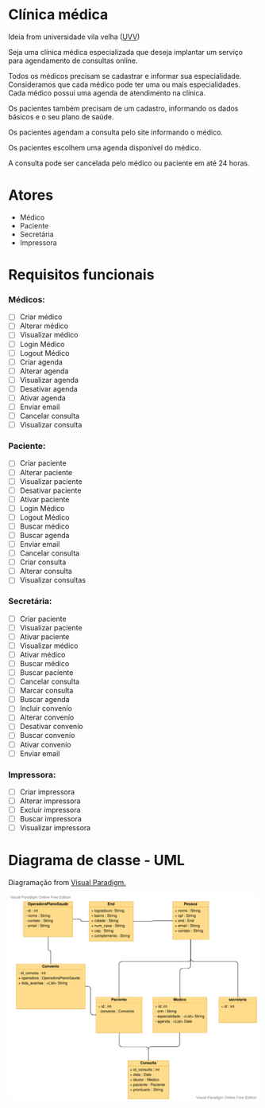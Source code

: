 # Clínica médica

Ideia from universidade vila velha ([UVV](https://www.uvv.br))

Seja uma clínica médica especializada que deseja implantar um serviço para agendamento de consultas online.

Todos os médicos precisam se cadastrar e informar sua especialidade. Consideramos que cada médico pode ter uma ou mais especialidades. Cada médico possui uma agenda de atendimento na clínica.

Os pacientes também precisam de um cadastro, informando os dados básicos e o seu plano de saúde.

Os pacientes agendam a consulta pelo site informando o médico.

Os pacientes escolhem uma agenda disponível do médico.

A consulta pode ser cancelada pelo médico ou paciente em até 24 horas.

# Atores

  - <a style="text-decoration:none;color:#24292f;" href="#médicos">Médico</a><br>
  - <a style="text-decoration:none;color:#24292f;"  href="#paciente">Paciente</a><br>
  - <a style="text-decoration:none;color:#24292f;"   href="#secretária">Secretária</a><br>
  - <a style="text-decoration:none;color:#24292f;"    href="#impressora">Impressora</a>


# Requisitos funcionais

### Médicos:

- [ ] Criar médico
- [ ] Alterar médico
- [ ] Visualizar médico
- [ ] Login Médico
- [ ] Logout Médico
- [ ] Criar agenda
- [ ] Alterar agenda
- [ ] Visualizar agenda
- [ ] Desativar agenda
- [ ] Ativar agenda
- [ ] Enviar email
- [ ] Cancelar consulta
- [ ] Visualizar consulta

### Paciente:

- [ ] Criar paciente
- [ ] Alterar paciente
- [ ] Visualizar paciente
- [ ] Desativar paciente
- [ ] Ativar paciente
- [ ] Login Médico
- [ ] Logout Médico
- [ ] Buscar médico
- [ ] Buscar agenda
- [ ] Enviar email
- [ ] Cancelar consulta
- [ ] Criar consulta
- [ ] Alterar consulta
- [ ] Visualizar consultas

### Secretária:

- [ ] Criar paciente
- [ ] Visualizar paciente
- [ ] Ativar paciente
- [ ] Visualizar médico
- [ ] Ativar médico
- [ ] Buscar médico
- [ ] Buscar paciente
- [ ] Cancelar consulta
- [ ] Marcar consulta
- [ ] Buscar agenda
- [ ] Incluir convenío
- [ ] Alterar convenío
- [ ] Desativar convenío
- [ ] Buscar convenío
- [ ] Ativar convenío
- [ ] Enviar email

### Impressora:

- [ ] Criar impressora
- [ ] Alterar impressora
- [ ] Excluir impressora
- [ ] Buscar impressora
- [ ] Visualizar impressora

# Diagrama de classe - UML

Diagramação from [Visual Paradigm.](https://online.visual-paradigm.com/pt/diagrams/features/uml-tool/)

![Diagrama classe UML!](assets/diagrama-classes-uml-gerenciador-clinica-medica_v1-atributos.svg)
